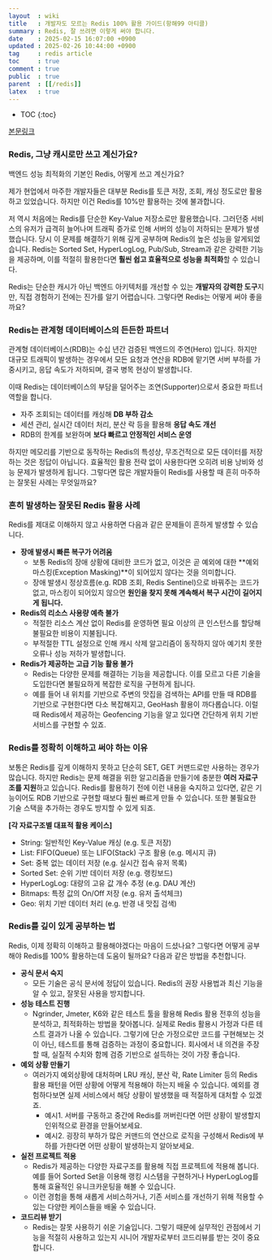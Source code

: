 ```yaml
---
layout  : wiki
title   : 개발자도 모르는 Redis 100% 활용 가이드(항해99 아티클)
summary : Redis, 잘 쓰려면 이렇게 써야 합니다.
date    : 2025-02-15 16:07:00 +0900
updated : 2025-02-26 10:44:00 +0900
tag     : redis article
toc     : true
comment : true
public  : true
parent  : [[/redis]]
latex   : true
---
```

* TOC
{:toc}

[본문링크](https://hanghae99.spartacodingclub.kr/blog/%EA%B0%9C%EB%B0%9C%EC%9E%90%EB%8F%84-%EB%AA%A8%EB%A5%B4%EB%8A%94-redis%EB%A0%88%EB%94%94%EC%8A%A4-100-%ED%99%9C%EC%9A%A9-%EA%B0%80%EC%9D%B4%EB%93%9C-44961)

### Redis, 그냥 캐시로만 쓰고 계신가요?

백엔드 성능 최적화의 기본인 Redis, 어떻게 쓰고 계신가요?

제가 현업에서 마주한 개발자들은 대부분 Redis를 토큰 저장, 조회, 캐싱 정도로만 활용하고 있었습니다. 하지만 이건 Redis를 10%만 활용하는 것에 불과합니다. 

저 역시 처음에는 Redis를 단순한 Key-Value 저장소로만 활용했습니다. 그러던중 서비스의 유저가 급격히 늘어나며 트래픽 증가로 인해 서버의 성능이 저하되는 문제가 발생했습니다. 당시 이 문제를 해결하기 위해 깊게 공부하며 Redis의 높은 성능을 알게되었습니다. Redis는 Sorted Set, HyperLogLog, Pub/Sub, Stream과 같은 강력한 기능을 제공하며, 이를 적절히 활용한다면 **훨씬 쉽고 효율적으로 성능을 최적화**할 수 있습니다. 

Redis는 단순한 캐시가 아닌 백엔드 아키텍처를 개선할 수 있는 **개발자의 강력한 도구**지만, 직접 경험하기 전에는 진가를 알기 어렵습니다. 그렇다면 Redis는 어떻게 써야 좋을까요? 

### Redis는 관계형 데이터베이스의 든든한 파트너

관계형 데이터베이스(RDB)는 수십 년간 검증된 백엔드의 주연(Hero) 입니다. 하지만 대규모 트래픽이 발생하는 경우에서 모든 요청과 연산을 RDB에 맡기면 서버 부하를 가중시키고, 응답 속도가 저하되며, 결국 병목 현상이 발생합니다. 

이때 Redis는 데이터베이스의 부담을 덜어주는 조연(Supporter)으로서 중요한 파트너 역할을 합니다.

- 자주 조회되는 데이터를 캐싱해 **DB 부하 감소**
- 세션 관리, 실시간 데이터 처리, 분산 락 등을 활용해 **응답 속도 개선**
- RDB의 한계를 보완하며 **보다 빠르고 안정적인 서비스 운영**

하지만 메모리를 기반으로 동작하는 Redis의 특성상, 무조건적으로 모든 데이터를 저장하는 것은 정답이 아닙니다. 효율적인 활용 전략 없이 사용한다면 오히려 비용 낭비와 성능 문제가 발생하게 됩니다. 그렇다면 많은 개발자들이 Redis를 사용할 때 흔히 마주하는 잘못된 사례는 무엇일까요? 

### 흔히 발생하는 잘못된 Redis 활용 사례

Redis를 제대로 이해하지 않고 사용하면 다음과 같은 문제들이 흔하게 발생할 수 있습니다. 

- **장애 발생시 빠른 복구가 어려움**
    - 보통 Redis의 장애 상황에 대비한 코드가 없고, 이것은 곧 예외에 대한 **예외 마스킹(Exception Masking)**이 되어있지 않다는 것을 의미합니다.
    - 장애 발생시 정상흐름(e.g. RDB 조회, Redis Sentinel)으로 바꿔주는 코드가 없고, 마스킹이 되어있지 않으면 **원인을 찾지 못해 계속해서 복구 시간이 길어지게 됩니다.**
- **Redis의 리소스 사용량 예측 불가**
    - 적절한 리소스 계산 없이 Redis를 운영하면 필요 이상의 큰 인스턴스를 할당해 불필요한 비용이 지불됩니다.
    - 부적절한 TTL 설정으로 인해 캐시 삭제 알고리즘이 동작하지 않아 예기치 못한 오류나 성능 저하가 발생합니다.
- **Redis가 제공하는 고급 기능 활용 불가**
    - Redis는 다양한 문제를 해결하는 기능을 제공합니다. 이를 모르고 다른 기술을 도입한다면 불필요하게 복잡한 로직을 구현하게 됩니다.
    - 예를 들어 내 위치를 기반으로 주변의 맛집을 검색하는 API를 만들 때 RDB를 기반으로 구현한다면 다소 복잡해지고, GeoHash 활용이 까다롭습니다. 이럴 때 Redis에서 제공하는 Geofencing 기능을 알고 있다면 간단하게 위치 기반 서비스를 구현할 수 있죠.

### Redis를 정확히 이해하고 써야 하는 이유

보통은 Redis를 깊게 이해하지 못하고 단순히 SET, GET 커맨드로만 사용하는 경우가 많습니다. 하지만 Redis는 문제 해결을 위한 알고리즘을 만들기에 충분한 **여러 자료구조를 지원**하고 있습니다. Redis를 활용하기 전에 이런 내용을 숙지하고 있다면, 같은 기능이어도 RDB 기반으로 구현할 때보다 훨씬 빠르게 만들 수 있습니다. 또한 불필요한 기술 스택을 추가하는 경우도 방지할 수 있게 되죠. 

**[각 자료구조별 대표적 활용 케이스]**

- String: 일반적인 Key-Value 캐싱 (e.g. 토큰 저장)
- List: FIFO(Queue) 또는 LIFO(Stack) 구조 활용 (e.g. 메시지 큐)
- Set: 중복 없는 데이터 저장 (e.g. 실시간 접속 유저 목록)
- Sorted Set: 순위 기반 데이터 저장 (e.g. 랭킹보드)
- HyperLogLog: 대량의 고유 값 개수 추정 (e.g. DAU 계산)
- Bitmaps: 특정 값의 On/Off 저장 (e.g. 유저 출석체크)
- Geo: 위치 기반 데이터 처리 (e.g. 반경 내 맛집 검색)

### Redis를 깊이 있게 공부하는 법

Redis, 이제 정확히 이해하고 활용해야겠다는 마음이 드셨나요? 그렇다면 어떻게 공부해야 Redis를 100% 활용하는데 도움이 될까요? 다음과 같은 방법을 추천합니다. 

- **공식 문서 숙지**
    - 모든 기술은 공식 문서에 정답이 있습니다. Redis의 권장 사용법과 최신 기능을 알 수 있고, 잘못된 사용을 방지합니다.
- **성능 테스트 진행**
    - Ngrinder, Jmeter, K6와 같은 테스트 툴을 활용해 Redis 활용 전후의 성능을 분석하고, 최적화하는 방법을 찾아봅니다. 실제로 Redis 활용시 가정과 다른 테스트 결과가 나올 수 있습니다. 그렇기에 단순 가정으로만 코드를 구현해보는 것이 아닌, 테스트를 통해 검증하는 과정이 중요합니다. 회사에서 내 의견을 주장할 때, 실질적 수치와 함께 검증 기반으로 설득하는 것이 가장 좋습니다.
- **예외 상황 만들기**
    - 여러가지 예외상황에 대처하며 LRU 캐싱, 분산 락, Rate Limiter 등의 Redis 활용 패턴을 어떤 상황에 어떻게 적용해야 하는지 배울 수 있습니다. 예외를 경험하다보면 실제 서비스에서 해당 상황이 발생했을 때 적절하게 대처할 수 있겠죠.
        - 예시1. 서버를 구동하고 중간에 Redis를 꺼버린다면 어떤 상황이 발생할지 인위적으로 환경을 만들어보세요.
        - 예시2. 굉장히 부하가 많은 커맨드의 연산으로 로직을 구성해서 Redis에 부하를 가한다면 어떤 상황이 발생하는지 알아보세요.
- **실전 프로젝트 적용**
    - Redis가 제공하는 다양한 자료구조를 활용해 직접 프로젝트에 적용해 봅니다. 예를 들어 Sorted Set을 이용해 랭킹 시스템을 구현하거나 HyperLogLog를 통해 효율적인 유니크카운팅을 해볼 수 있습니다.
    - 이런 경험을 통해 새롭게 서비스하거나, 기존 서비스를 개선하기 위해 적용할 수 있는 다양한 케이스들을 배울 수 있습니다.
- **코드리뷰 받기**
    - Redis는 잘못 사용하기 쉬운 기술입니다. 그렇기 때문에 실무적인 관점에서 기능을 적절히 사용하고 있는지 시니어 개발자로부터 코드리뷰를 받는 것이 중요합니다.
